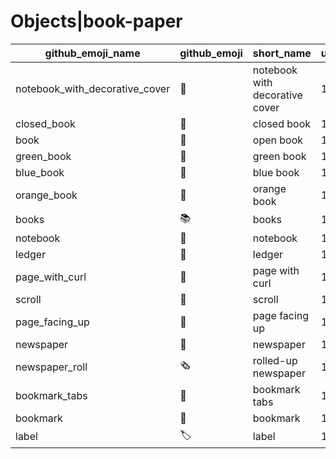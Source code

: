 # Objects|book-paper

|github_emoji_name|github_emoji|short_name|unicode_index|
|---|---|---|---|
|notebook_with_decorative_cover|:notebook_with_decorative_cover:|notebook with decorative cover|1185|
|closed_book|:closed_book:|closed book|1186|
|book|:book:|open book|1187|
|green_book|:green_book:|green book|1188|
|blue_book|:blue_book:|blue book|1189|
|orange_book|:orange_book:|orange book|1190|
|books|:books:|books|1191|
|notebook|:notebook:|notebook|1192|
|ledger|:ledger:|ledger|1193|
|page_with_curl|:page_with_curl:|page with curl|1194|
|scroll|:scroll:|scroll|1195|
|page_facing_up|:page_facing_up:|page facing up|1196|
|newspaper|:newspaper:|newspaper|1197|
|newspaper_roll|:newspaper_roll:|rolled-up newspaper|1198|
|bookmark_tabs|:bookmark_tabs:|bookmark tabs|1199|
|bookmark|:bookmark:|bookmark|1200|
|label|:label:|label|1201|

